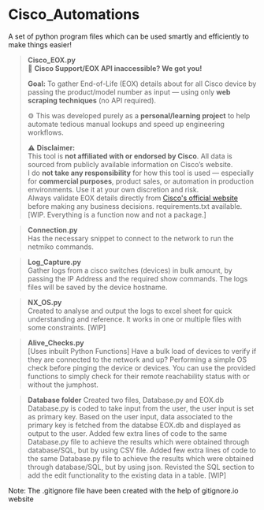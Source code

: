 # Cisco_Automations
A set of python program files which can be used smartly and efficiently to make things easier! 

>**Cisco_EOX.py**  
> 🚨 **Cisco Support/EOX API inaccessible? We got you!**
>
> **Goal:** To gather End-of-Life (EOX) details about for all Cisco device by passing the product/model number as input — using only **web scraping techniques** (no API required).
>
> ⚙️ This was developed purely as a **personal/learning project** to help automate tedious manual lookups and speed up engineering workflows.
>
> ⚠️ **Disclaimer:**  
> This tool is **not affiliated with or endorsed by Cisco**. All data is sourced from publicly available information on Cisco’s website.  
> I do **not take any responsibility** for how this tool is used — especially for **commercial purposes**, product sales, or automation in production environments. Use it at your own discretion and risk.  
> Always validate EOX details directly from [Cisco's official website](https://www.cisco.com) before making any business decisions.
> requirements.txt available.
> [WIP. Everything is a function now and not a package.]

>**Connection.py**  
> Has the necessary snippet to connect to the network to run the netmiko commands.

>**Log_Capture.py**  
> Gather logs from a cisco switches (devices) in bulk amount, by passing the IP Address and the required show commands.
> The logs files will be saved by the device hostname.

>**NX_OS.py**  
> Created to analyse and output the logs to excel sheet for quick understanding and reference. It works in one or multiple files with some constraints. 
[WIP]

>**Alive_Checks.py**  
> [Uses inbuilt Python Functions]
> Have a bulk load of devices to verify if they are connected to the network and up?
> Performing a simple OS check before pinging the device or devices. 
> You can use the provided functions to simply check for their remote reachability status with or without the jumphost. 


>**Database folder**
> Created two files, Database.py and EOX.db
> Database.py is coded to take input from the user, the user input is set as primary key.
> Based on the user input, data associated to the primary key is fetched from the databse EOX.db and displayed as output to the user.
> Added few extra lines of code to the same Database.py file to achieve the results which were obtained through database/SQL, but by using CSV file.
> Added few extra lines of code to the same Database.py file to achieve the results which were obtained through database/SQL, but by using json.
> Revisted the SQL section to add the edit functionality to the existing data in a table.
[WIP]

Note: The .gitignore file have been created with the help of gitignore.io website
